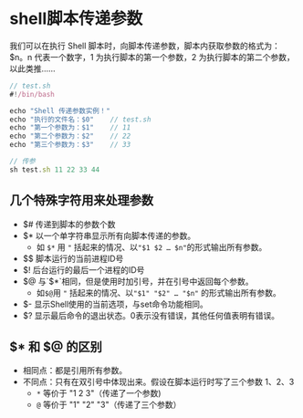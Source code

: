 # shell脚本传递参数
<!-- toc -->

我们可以在执行 Shell 脚本时，向脚本传递参数，脚本内获取参数的格式为：$n。n 代表一个数字，1 为执行脚本的第一个参数，2 为执行脚本的第二个参数，以此类推……

```js
// test.sh
#!/bin/bash

echo "Shell 传递参数实例！"     
echo "执行的文件名：$0"    // test.sh
echo "第一个参数为：$1"    // 11
echo "第二个参数为：$2"    // 22
echo "第三个参数为：$3"    // 33

// 传参
sh test.sh 11 22 33 44
```

## 几个特殊字符用来处理参数

* $#	传递到脚本的参数个数
* $*	以一个单字符串显示所有向脚本传递的参数。
  * 如 `$*` 用 `"` 括起来的情况、以`"$1 $2 … $n"`的形式输出所有参数。
* $$	脚本运行的当前进程ID号
* $!	后台运行的最后一个进程的ID号
* $@	与`$*`相同，但是使用时加引号，并在引号中返回每个参数。
  * 如`$@`用 `"` 括起来的情况、以`"$1" "$2" … "$n"` 的形式输出所有参数。
* $-	显示Shell使用的当前选项，与set命令功能相同。
* $?	显示最后命令的退出状态。0表示没有错误，其他任何值表明有错误。

## $* 和 $@ 的区别

* 相同点：都是引用所有参数。
* 不同点：只有在双引号中体现出来。假设在脚本运行时写了三个参数 1、2、3
  * `*` 等价于 "1 2 3"（传递了一个参数)
  * `@` 等价于 "1" "2" "3"（传递了三个参数）
